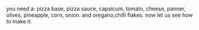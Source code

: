 you need a:
 pizza base,
 pizza sauce,
 capsicum,
 tomato,
 cheese,
 panner,
 olives,
 pineapple,
 corn,
 onion.
and oregano,chilli flakes.
now let us see how to make it.